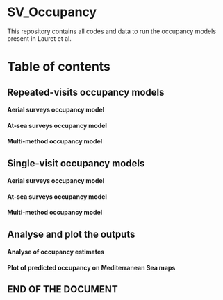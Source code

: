 # SV_Occupancy
This repository contains all codes and data to run the occupancy models present in Lauret et al. 

# Table of contents

## Repeated-visits occupancy models

  #### Aerial surveys occupancy model
  #### At-sea surveys occupancy model
  #### Multi-method occupancy model 
  
## Single-visit occupancy models

  #### Aerial surveys occupancy model
  #### At-sea surveys occupancy model
  #### Multi-method occupancy model
  
## Analyse and plot the outputs

  #### Analyse of occupancy estimates
  #### Plot of predicted occupancy on Mediterranean Sea maps
  
## END OF THE DOCUMENT
  

